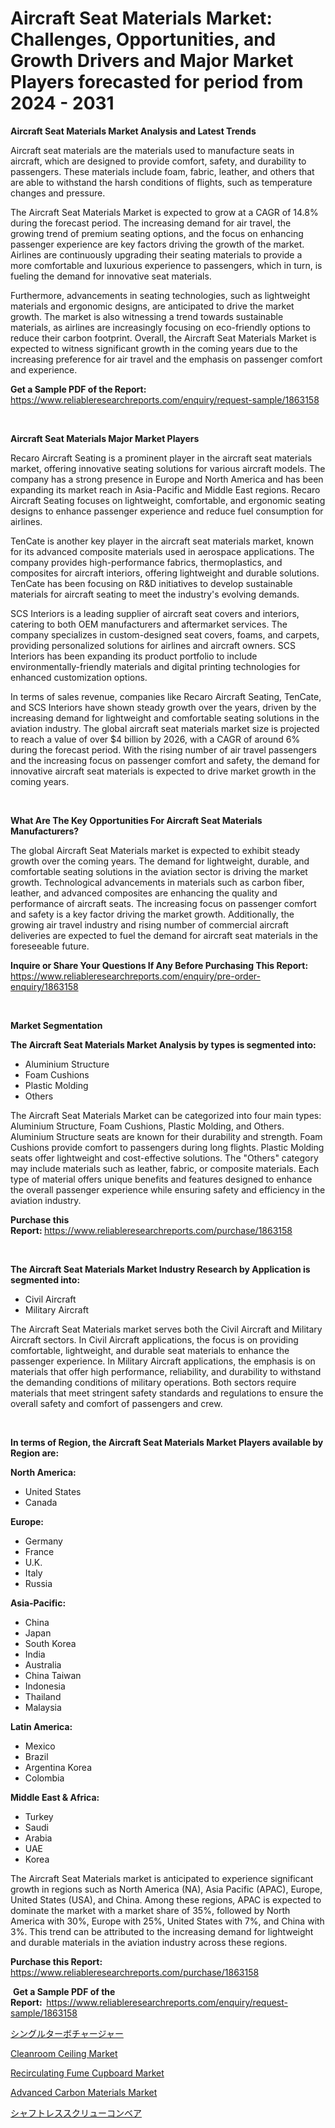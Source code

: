 <p><h1>Aircraft Seat Materials Market: Challenges, Opportunities, and Growth Drivers and Major Market Players forecasted for period from 2024 - 2031</h1></p><p><strong>Aircraft Seat Materials Market Analysis and Latest Trends</strong></p>
<p><p>Aircraft seat materials are the materials used to manufacture seats in aircraft, which are designed to provide comfort, safety, and durability to passengers. These materials include foam, fabric, leather, and others that are able to withstand the harsh conditions of flights, such as temperature changes and pressure.</p><p>The Aircraft Seat Materials Market is expected to grow at a CAGR of 14.8% during the forecast period. The increasing demand for air travel, the growing trend of premium seating options, and the focus on enhancing passenger experience are key factors driving the growth of the market. Airlines are continuously upgrading their seating materials to provide a more comfortable and luxurious experience to passengers, which in turn, is fueling the demand for innovative seat materials.</p><p>Furthermore, advancements in seating technologies, such as lightweight materials and ergonomic designs, are anticipated to drive the market growth. The market is also witnessing a trend towards sustainable materials, as airlines are increasingly focusing on eco-friendly options to reduce their carbon footprint. Overall, the Aircraft Seat Materials Market is expected to witness significant growth in the coming years due to the increasing preference for air travel and the emphasis on passenger comfort and experience.</p></p>
<p><strong>Get a Sample PDF of the Report:&nbsp;</strong> <a href="https://www.reliableresearchreports.com/enquiry/request-sample/1863158">https://www.reliableresearchreports.com/enquiry/request-sample/1863158</a></p>
<p>&nbsp;</p>
<p><strong>Aircraft Seat Materials Major Market Players</strong></p>
<p><p>Recaro Aircraft Seating is a prominent player in the aircraft seat materials market, offering innovative seating solutions for various aircraft models. The company has a strong presence in Europe and North America and has been expanding its market reach in Asia-Pacific and Middle East regions. Recaro Aircraft Seating focuses on lightweight, comfortable, and ergonomic seating designs to enhance passenger experience and reduce fuel consumption for airlines.</p><p>TenCate is another key player in the aircraft seat materials market, known for its advanced composite materials used in aerospace applications. The company provides high-performance fabrics, thermoplastics, and composites for aircraft interiors, offering lightweight and durable solutions. TenCate has been focusing on R&D initiatives to develop sustainable materials for aircraft seating to meet the industry's evolving demands.</p><p>SCS Interiors is a leading supplier of aircraft seat covers and interiors, catering to both OEM manufacturers and aftermarket services. The company specializes in custom-designed seat covers, foams, and carpets, providing personalized solutions for airlines and aircraft owners. SCS Interiors has been expanding its product portfolio to include environmentally-friendly materials and digital printing technologies for enhanced customization options.</p><p>In terms of sales revenue, companies like Recaro Aircraft Seating, TenCate, and SCS Interiors have shown steady growth over the years, driven by the increasing demand for lightweight and comfortable seating solutions in the aviation industry. The global aircraft seat materials market size is projected to reach a value of over $4 billion by 2026, with a CAGR of around 6% during the forecast period. With the rising number of air travel passengers and the increasing focus on passenger comfort and safety, the demand for innovative aircraft seat materials is expected to drive market growth in the coming years.</p></p>
<p>&nbsp;</p>
<p><strong>What Are The Key Opportunities For Aircraft Seat Materials Manufacturers?</strong></p>
<p><p>The global Aircraft Seat Materials market is expected to exhibit steady growth over the coming years. The demand for lightweight, durable, and comfortable seating solutions in the aviation sector is driving the market growth. Technological advancements in materials such as carbon fiber, leather, and advanced composites are enhancing the quality and performance of aircraft seats. The increasing focus on passenger comfort and safety is a key factor driving the market growth. Additionally, the growing air travel industry and rising number of commercial aircraft deliveries are expected to fuel the demand for aircraft seat materials in the foreseeable future.</p></p>
<p><strong>Inquire or Share Your Questions If Any Before Purchasing This Report:</strong> <a href="https://www.reliableresearchreports.com/enquiry/pre-order-enquiry/1863158">https://www.reliableresearchreports.com/enquiry/pre-order-enquiry/1863158</a></p>
<p>&nbsp;</p>
<p><strong>Market Segmentation</strong></p>
<p><strong>The Aircraft Seat Materials Market Analysis by types is segmented into:</strong></p>
<p><ul><li>Aluminium Structure</li><li>Foam Cushions</li><li>Plastic Molding</li><li>Others</li></ul></p>
<p><p>The Aircraft Seat Materials Market can be categorized into four main types: Aluminium Structure, Foam Cushions, Plastic Molding, and Others. Aluminium Structure seats are known for their durability and strength. Foam Cushions provide comfort to passengers during long flights. Plastic Molding seats offer lightweight and cost-effective solutions. The "Others" category may include materials such as leather, fabric, or composite materials. Each type of material offers unique benefits and features designed to enhance the overall passenger experience while ensuring safety and efficiency in the aviation industry.</p></p>
<p><strong>Purchase this Report:&nbsp;</strong><a href="https://www.reliableresearchreports.com/purchase/1863158">https://www.reliableresearchreports.com/purchase/1863158</a></p>
<p>&nbsp;</p>
<p><strong>The Aircraft Seat Materials Market Industry Research by Application is segmented into:</strong></p>
<p><ul><li>Civil Aircraft</li><li>Military Aircraft</li></ul></p>
<p><p>The Aircraft Seat Materials market serves both the Civil Aircraft and Military Aircraft sectors. In Civil Aircraft applications, the focus is on providing comfortable, lightweight, and durable seat materials to enhance the passenger experience. In Military Aircraft applications, the emphasis is on materials that offer high performance, reliability, and durability to withstand the demanding conditions of military operations. Both sectors require materials that meet stringent safety standards and regulations to ensure the overall safety and comfort of passengers and crew.</p></p>
<p>&nbsp;</p>
<p><strong>In terms of Region, the Aircraft Seat Materials Market Players available by Region are:</strong></p>
<p>
    <p> <strong> North America: </strong>
        <ul>
            <li>United States</li>
            <li>Canada</li>
        </ul>
        </p> 
    <p> <strong> Europe: </strong>
        <ul>
            <li>Germany</li>
            <li>France</li>
            <li>U.K.</li>
            <li>Italy</li>
            <li>Russia</li>
        </ul>
        </p> 
    <p> <strong> Asia-Pacific: </strong>
        <ul>
            <li>China</li>
            <li>Japan</li>
            <li>South Korea</li>
            <li>India</li>
            <li>Australia</li>
            <li>China Taiwan</li>
            <li>Indonesia</li>
            <li>Thailand</li>
            <li>Malaysia</li>
        </ul>
        </p> 
    <p> <strong> Latin America: </strong>
        <ul>
            <li>Mexico</li>
            <li>Brazil</li>
            <li>Argentina Korea</li>
            <li>Colombia</li>
        </ul>
        </p> 
    <p> <strong> Middle East & Africa: </strong>
        <ul>
            <li>Turkey</li>
            <li>Saudi</li>
            <li>Arabia</li>
            <li>UAE</li>
            <li>Korea</li>
        </ul>
    </p>
    </p>
<p><p>The Aircraft Seat Materials market is anticipated to experience significant growth in regions such as North America (NA), Asia Pacific (APAC), Europe, United States (USA), and China. Among these regions, APAC is expected to dominate the market with a market share of 35%, followed by North America with 30%, Europe with 25%, United States with 7%, and China with 3%. This trend can be attributed to the increasing demand for lightweight and durable materials in the aviation industry across these regions.</p></p>
<p><strong>Purchase this Report: </strong><a href="https://www.reliableresearchreports.com/purchase/1863158">https://www.reliableresearchreports.com/purchase/1863158</a></p>
<p>&nbsp;<strong>Get a Sample PDF of the Report:&nbsp;&nbsp;</strong><a href="https://www.reliableresearchreports.com/enquiry/request-sample/1863158">https://www.reliableresearchreports.com/enquiry/request-sample/1863158</a></p>
<p><strong></strong></p>
<p><p><a href="https://github.com/ksxzwxabcuynh011/Market-Research-Report-List-1/blob/main/5912998192367.md">シングルターボチャージャー</a></p><p><a href="https://issuu.com/reportprime-2/docs/cleanroom-ceiling-market-size-2030.pptx">Cleanroom Ceiling Market</a></p><p><a href="https://issuu.com/reportprime-2/docs/recirculating-fume-cupboard-market-size-2030.pptx">Recirculating Fume Cupboard Market</a></p><p><a href="https://github.com/dx0328/Market-Research-Report-List-1/blob/main/advanced-carbon-materials-market.md">Advanced Carbon Materials Market</a></p><p><a href="https://github.com/mcbeesbxa270/Market-Research-Report-List-1/blob/main/8924552192368.md">シャフトレススクリューコンベア</a></p></p>